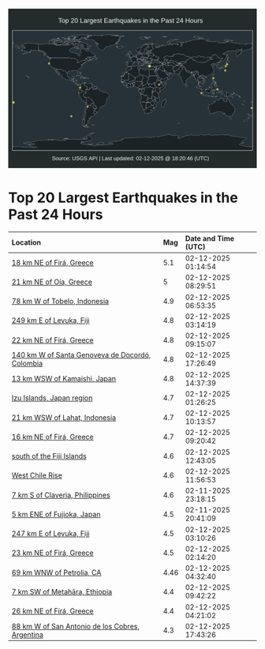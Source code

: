![Map](./map.png)

# Top 20 Largest Earthquakes in the Past 24 Hours

| Location | Mag | Date and Time (UTC) |
|:---|:---|:---|
| [18 km NE of Firá, Greece](https://earthquake.usgs.gov/earthquakes/eventpage/us7000pd1i) | 5.1 | 02-12-2025 01:14:54 |
| [21 km NE of Oía, Greece](https://earthquake.usgs.gov/earthquakes/eventpage/us7000pd2t) | 5 | 02-12-2025 08:29:51 |
| [78 km W of Tobelo, Indonesia](https://earthquake.usgs.gov/earthquakes/eventpage/us7000pd2i) | 4.9 | 02-12-2025 06:53:35 |
| [249 km E of Levuka, Fiji](https://earthquake.usgs.gov/earthquakes/eventpage/us7000pd21) | 4.8 | 02-12-2025 03:14:19 |
| [22 km NE of Firá, Greece](https://earthquake.usgs.gov/earthquakes/eventpage/us7000pd30) | 4.8 | 02-12-2025 09:15:07 |
| [140 km W of Santa Genoveva de Docordó, Colombia](https://earthquake.usgs.gov/earthquakes/eventpage/us7000pd4n) | 4.8 | 02-12-2025 17:26:49 |
| [13 km WSW of Kamaishi, Japan](https://earthquake.usgs.gov/earthquakes/eventpage/us7000pd43) | 4.8 | 02-12-2025 14:37:39 |
| [Izu Islands, Japan region](https://earthquake.usgs.gov/earthquakes/eventpage/us7000pd1l) | 4.7 | 02-12-2025 01:26:25 |
| [21 km WSW of Lahat, Indonesia](https://earthquake.usgs.gov/earthquakes/eventpage/us7000pd3a) | 4.7 | 02-12-2025 10:13:57 |
| [16 km NE of Firá, Greece](https://earthquake.usgs.gov/earthquakes/eventpage/us7000pd31) | 4.7 | 02-12-2025 09:20:42 |
| [south of the Fiji Islands](https://earthquake.usgs.gov/earthquakes/eventpage/us7000pd3u) | 4.6 | 02-12-2025 12:43:05 |
| [West Chile Rise](https://earthquake.usgs.gov/earthquakes/eventpage/us7000pd3t) | 4.6 | 02-12-2025 11:56:53 |
| [7 km S of Claveria, Philippines](https://earthquake.usgs.gov/earthquakes/eventpage/us7000pd15) | 4.6 | 02-11-2025 23:18:15 |
| [5 km ENE of Fujioka, Japan](https://earthquake.usgs.gov/earthquakes/eventpage/us7000pd00) | 4.5 | 02-11-2025 20:41:09 |
| [247 km E of Levuka, Fiji](https://earthquake.usgs.gov/earthquakes/eventpage/us7000pd20) | 4.5 | 02-12-2025 03:10:26 |
| [23 km NE of Firá, Greece](https://earthquake.usgs.gov/earthquakes/eventpage/us7000pd1u) | 4.5 | 02-12-2025 02:14:20 |
| [69 km WNW of Petrolia, CA](https://earthquake.usgs.gov/earthquakes/eventpage/nc75132032) | 4.46 | 02-12-2025 04:32:40 |
| [7 km SW of Metahāra, Ethiopia](https://earthquake.usgs.gov/earthquakes/eventpage/us7000pd3b) | 4.4 | 02-12-2025 09:42:22 |
| [26 km NE of Firá, Greece](https://earthquake.usgs.gov/earthquakes/eventpage/us7000pd26) | 4.4 | 02-12-2025 04:21:02 |
| [88 km W of San Antonio de los Cobres, Argentina](https://earthquake.usgs.gov/earthquakes/eventpage/us7000pd6h) | 4.3 | 02-12-2025 17:43:26 |

